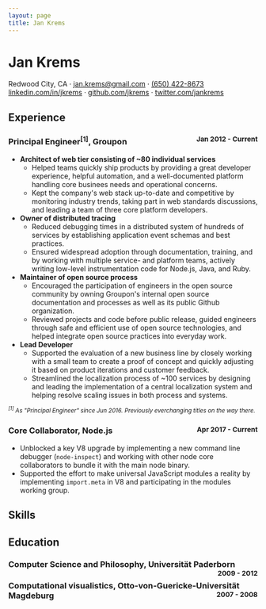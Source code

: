 ```yaml
---
layout: page
title: Jan Krems
---
```


<div class="vcard">
  <h1 class="fn">Jan Krems</h1>
  <div>
    <span class="adr"><span class="locality">Redwood City</span>, <span class="region">CA</span></span>
    &middot;
    <a href="mailto:jan.krems@gmail.com" class="email">jan.krems@gmail.com</a>
    &middot;
    <a href="tel:+1-650-442-8673" class="tel">(650) 422-8673</a>
  </div>
  <div>
    <a href="https://www.linkedin.com/in/jkrems" class="url"
      target="_blank" rel="noopener noreferrer">linkedin.com/in/jkrems</a>
    &middot;
    <a href="https://github.com/jkrems/" class="url"
      target="_blank" rel="noopener noreferrer">github.com/jkrems</a>
    &middot;
    <a href="https://twitter.com/jankrems/" class="url"
      target="_blank" rel="noopener noreferrer">twitter.com/jankrems</a>
  </div>
</div>

## Experience

<h3>
  Principal Engineer<sup>[1]</sup>, Groupon
  <small style="float: right">Jan 2012 - Current</small>
</h3>

<div class="top-level-list" markdown="1">

* **Architect of web tier consisting of ~80 individual services**
  - Helped teams quickly ship products
    by providing a great developer experience, helpful automation,
    and a well-documented platform
    handling core businees needs and operational concerns.
  - Kept the company's web stack up-to-date and competitive
    by monitoring industry trends,
    taking part in web standards discussions,
    and leading a team of three core platform developers.
* **Owner of distributed tracing**
  - Reduced debugging times in a distributed system of hundreds of services
    by establishing application event schemas and best practices.
  - Ensured widespread adoption through documentation, training,
    and by working with multiple service- and platform teams,
    actively writing low-level instrumentation code for Node.js,
    Java, and Ruby.
* **Maintainer of open source process**
  - Encouraged the participation of engineers in the open source community
    by owning Groupon's internal open source documentation and processes
    as well as its public Github organization.
  - Reviewed projects and code before public release,
    guided engineers through safe and efficient use of open source technologies,
    and helped integrate open source practices into everyday work.
* **Lead Developer**
  - Supported the evaluation of a new business line
    by closely working with a small team to create a proof of concept
    and quickly adjusting it based on product iterations and customer feedback.
  - Streamlined the localization process of ~100 services
    by designing and leading the implementation of a central localization system
    and helping resolve scaling issues in both process and systems.

<small>
  <em><sup>[1]</sup> As "Principal Engineer" since Jun 2016. Previously everchanging titles on the way there.</em>
</small>

<h3>
  Core Collaborator, Node.js
  <small style="float: right">Apr 2017 - Current</small>
</h3>

* Unblocked a key V8 upgrade by implementing a new command line debugger (`node-inspect`)
  and working with other node core collaborators to bundle it with the main node binary.
* Supported the effort to make universal JavaScript modules a reality
  by implementing `import.meta` in V8 and participating in the modules working group.

</div>

## Skills

## Education

<h3>
  Computer Science and Philosophy, Universität Paderborn
  <small style="float: right">2009 - 2012</small>
</h3>

<h3>
  Computational visualistics, Otto-von-Guericke-Universität Magdeburg
  <small style="float: right">2007 - 2008</small>
</h3>
